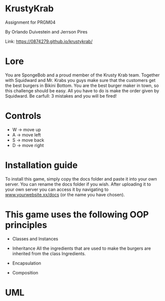 # KrustyKrab
Assignment for PRGM04

By Orlando Duivestein and Jerrson Pires

Link: https://0874279.github.io/krustykrab/

# Lore

You are SpongeBob and a proud member of the Krusty Krab team. Together with Squidward and Mr. Krabs you guys make sure that the customers get the best burgers in Bikini Bottom. You are the best burger maker in town, so this challenge should be easy. All you have to do is make the order given by Squidward. Be carfull: 3 mistakes and you will be fired!

# Controls
-   W -> move up
-   A -> move left
-   S -> move back
-   D -> move right

# Installation guide

To install this game, simply copy the docs folder and paste it into your own server. You can rename the docs folder if you wish. After uploading it to your own server you can access it by navigating to www.yourwebsite.xx/docs (or the name you have chosen).

# This game uses the following OOP principles

* Classes and Instances

* Inheritance
All the ingredients that are used to make the burgers are inherited from the class Ingredients.

* Encapsulation

* Composition

# UML